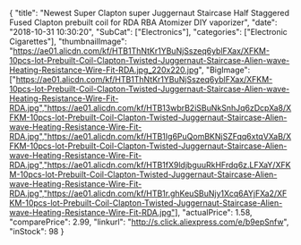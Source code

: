{
	"title": "Newest Super Clapton super Juggernaut Staircase Half Staggered Fused Clapton prebuilt coil for RDA RBA Atomizer DIY vaporizer",
	"date": "2018-10-31 10:30:20",
	"SubCat": ["Electronics"],
	"categories": ["Electronic Cigarettes"],
	"thumbnailImage": "https://ae01.alicdn.com/kf/HTB1ThNtKr1YBuNjSszeq6yblFXax/XFKM-10pcs-lot-Prebuilt-Coil-Clapton-Twisted-Juggernaut-Staircase-Alien-wave-Heating-Resistance-Wire-Fit-RDA.jpg_220x220.jpg",
	"BigImage": ["https://ae01.alicdn.com/kf/HTB1ThNtKr1YBuNjSszeq6yblFXax/XFKM-10pcs-lot-Prebuilt-Coil-Clapton-Twisted-Juggernaut-Staircase-Alien-wave-Heating-Resistance-Wire-Fit-RDA.jpg","https://ae01.alicdn.com/kf/HTB13wbrB2iSBuNkSnhJq6zDcpXa8/XFKM-10pcs-lot-Prebuilt-Coil-Clapton-Twisted-Juggernaut-Staircase-Alien-wave-Heating-Resistance-Wire-Fit-RDA.jpg","https://ae01.alicdn.com/kf/HTB1Ig6PuQomBKNjSZFqq6xtqVXaB/XFKM-10pcs-lot-Prebuilt-Coil-Clapton-Twisted-Juggernaut-Staircase-Alien-wave-Heating-Resistance-Wire-Fit-RDA.jpg","https://ae01.alicdn.com/kf/HTB1fX9ldjbguuRkHFrdq6z.LFXaY/XFKM-10pcs-lot-Prebuilt-Coil-Clapton-Twisted-Juggernaut-Staircase-Alien-wave-Heating-Resistance-Wire-Fit-RDA.jpg","https://ae01.alicdn.com/kf/HTB1r.ghKeuSBuNjy1Xcq6AYjFXa2/XFKM-10pcs-lot-Prebuilt-Coil-Clapton-Twisted-Juggernaut-Staircase-Alien-wave-Heating-Resistance-Wire-Fit-RDA.jpg"],
	"actualPrice": 1.58,
	"comparePrice": 2.99,
	"linkurl": "http://s.click.aliexpress.com/e/b9epSnfw",
	"inStock": 98
}

